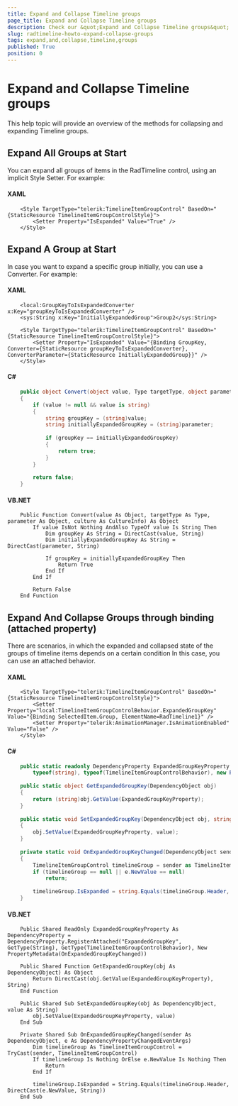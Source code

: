 ```yaml
---
title: Expand and Collapse Timeline groups
page_title: Expand and Collapse Timeline groups
description: Check our &quot;Expand and Collapse Timeline groups&quot; documentation article for the RadTimeline {{ site.framework_name }} control.
slug: radtimeline-howto-expand-collapse-groups
tags: expand,and,collapse,timeline,groups
published: True
position: 0
---
```


# Expand and Collapse Timeline groups

This help topic will provide an overview of the methods for collapsing and expanding Timeline groups.

## Expand All Groups at Start

You can expand all groups of items in the RadTimeline control, using an implicit Style Setter. For example:

#### __XAML__

```XAML
	<Style TargetType="telerik:TimelineItemGroupControl" BasedOn="{StaticResource TimelineItemGroupControlStyle}">
	    <Setter Property="IsExpanded" Value="True" />
	</Style>
```

## Expand A Group at Start

In case you want to expand a specific group initially, you can use a Converter. For example:        

#### __XAML__

```XAML
	<local:GroupKeyToIsExpandedConverter x:Key="groupKeyToIsExpandedConverter" />
	<sys:String x:Key="InitiallyExpandedGroup">Group2</sys:String>
	
	<Style TargetType="telerik:TimelineItemGroupControl" BasedOn="{StaticResource TimelineItemGroupControlStyle}">
	    <Setter Property="IsExpanded" Value="{Binding GroupKey, Converter={StaticResource groupKeyToIsExpandedConverter}, ConverterParameter={StaticResource InitiallyExpandedGroup}}" />
	</Style>
```

#### __C#__

```C#
	public object Convert(object value, Type targetType, object parameter, CultureInfo culture)
	{
	    if (value != null && value is string)
	    {
	        string groupKey = (string)value;
	        string initiallyExpandedGroupKey = (string)parameter;
	
	        if (groupKey == initiallyExpandedGroupKey)
	        {
	            return true;
	        }
	    }
	
	    return false;
	}
```

#### __VB.NET__

```VB.NET
	Public Function Convert(value As Object, targetType As Type, parameter As Object, culture As CultureInfo) As Object
		If value IsNot Nothing AndAlso TypeOf value Is String Then
			Dim groupKey As String = DirectCast(value, String)
			Dim initiallyExpandedGroupKey As String = DirectCast(parameter, String)
	
			If groupKey = initiallyExpandedGroupKey Then
				Return True
			End If
		End If
	
		Return False
	End Function
```

## Expand And Collapse Groups through binding (attached property)

There are scenarios, in which the expanded and collapsed state of the groups of timeline items depends on a certain condition In this case, you can use an attached behavior.

#### __XAML__

```XAML
	<Style TargetType="telerik:TimelineItemGroupControl" BasedOn="{StaticResource TimelineItemGroupControlStyle}">
	    <Setter Property="local:TimelineItemGroupControlBehavior.ExpandedGroupKey" Value="{Binding SelectedItem.Group, ElementName=RadTimeline1}" />
	    <Setter Property="telerik:AnimationManager.IsAnimationEnabled" Value="False" />
	</Style>
```

#### __C#__

```C#
	public static readonly DependencyProperty ExpandedGroupKeyProperty = DependencyProperty.RegisterAttached("ExpandedGroupKey",
	    typeof(string), typeof(TimelineItemGroupControlBehavior), new PropertyMetadata(OnExpandedGroupKeyChanged));
	
	public static object GetExpandedGroupKey(DependencyObject obj)
	{
	    return (string)obj.GetValue(ExpandedGroupKeyProperty);
	}
	
	public static void SetExpandedGroupKey(DependencyObject obj, string value)
	{
	    obj.SetValue(ExpandedGroupKeyProperty, value);
	}
	
	private static void OnExpandedGroupKeyChanged(DependencyObject sender, DependencyPropertyChangedEventArgs e)
	{
	    TimelineItemGroupControl timelineGroup = sender as TimelineItemGroupControl;
	    if (timelineGroup == null || e.NewValue == null)
	        return;
	
	    timelineGroup.IsExpanded = string.Equals(timelineGroup.Header, (string)e.NewValue);
	}
```

#### __VB.NET__

```VB.NET
	Public Shared ReadOnly ExpandedGroupKeyProperty As DependencyProperty = DependencyProperty.RegisterAttached("ExpandedGroupKey", GetType(String), GetType(TimelineItemGroupControlBehavior), New PropertyMetadata(OnExpandedGroupKeyChanged))
	
	Public Shared Function GetExpandedGroupKey(obj As DependencyObject) As Object
		Return DirectCast(obj.GetValue(ExpandedGroupKeyProperty), String)
	End Function
	
	Public Shared Sub SetExpandedGroupKey(obj As DependencyObject, value As String)
		obj.SetValue(ExpandedGroupKeyProperty, value)
	End Sub
	
	Private Shared Sub OnExpandedGroupKeyChanged(sender As DependencyObject, e As DependencyPropertyChangedEventArgs)
		Dim timelineGroup As TimelineItemGroupControl = TryCast(sender, TimelineItemGroupControl)
		If timelineGroup Is Nothing OrElse e.NewValue Is Nothing Then
			Return
		End If
	
		timelineGroup.IsExpanded = String.Equals(timelineGroup.Header, DirectCast(e.NewValue, String))
	End Sub
```